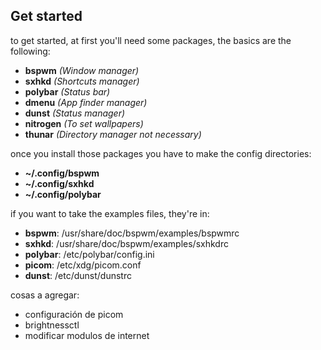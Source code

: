 ## Get started

to get started, at first you'll need some packages, the basics are the following:

- **bspwm** *(Window manager)*
- **sxhkd** *(Shortcuts manager)*
- **polybar** *(Status bar)*
- **dmenu** *(App finder manager)*
- **dunst** *(Status manager)*
- **nitrogen** *(To set wallpapers)*
- **thunar** *(Directory manager not necessary)*

once you install those packages you have to make the config directories:

- **~/.config/bspwm**
- **~/.config/sxhkd**
- **~/.config/polybar**

if you want to take the examples files, they're in:

- **bspwm**: /usr/share/doc/bspwm/examples/bspwmrc
- **sxhkd**: /usr/share/doc/bspwm/examples/sxhkdrc
- **polybar**: /etc/polybar/config.ini
- **picom**: /etc/xdg/picom.conf
- **dunst**: /etc/dunst/dunstrc

cosas a agregar:
- configuración de picom
- brightnessctl
- modificar modulos de internet
